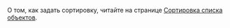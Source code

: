 О том, как задать сортировку, читайте на странице [Сортировка списка объектов](../../../../concepts/sorting.md).